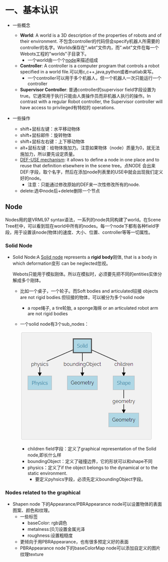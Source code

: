 # 一、基本认识

- 一些概念
  - **World**: A world is a 3D description of the properties of robots and of their environment. 不包含controller的代码但会specify机器人所需要的controller的名字。Worlds保存在".wbt"文件内，而".wbt"文件在每一个Webots工程的"worlds"子目录下。
    - 一个world由一个个[node](https://cyberbotics.com/doc/reference/node-chart?tab-language=c)来描述组成
  - **Controller**: A controller is a computer program that controls a robot specified in a world file.可以用c,c++,java,python或者matlab来写。
    - 一个controller可以用于多个机器人，但一个机器人一次只能运行一个controller
  - **Supervisor Controller**: 普通controller的supervisor field字段设置为true。它通常用于执行只能由人类操作员而非机器人执行的操作。In contrast with a regular Robot controller, the Supervisor controller will have access to privileged有特权的 operations. 
- 一些操作

  - shift+鼠标左键：水平移动物体
  - shift+鼠标邮件：旋转物体
  - shift+鼠标左右键：上下移动物体
  - alt+鼠标左键：给物体施加力。注意如果物体（node）质量为0，就无法施加力，所以要先设定质量。
  - [DEF-USE mechanism](https://cyberbotics.com/doc/guide/tutorial-2-modification-of-the-environment?tab-language=c++#:~:text=field%20stands%20for.-,DEF%2DUSE%20Mechanism,-The%20DEF%2DUSE): it allows to define a node in one place and to reuse that definition elsewhere in the scene tree。点NODE 会出来DEF:字段，取个名字，然后在添加node列表里的USE中就会出现我们定义好的node。
    - 注意：只能通过修改原始的DEF来一次性修改所有的node.
  - delete:选中node后+delete删除一个节点

## Node

Nodes用的是VRML97 syntax语法，一系列的node共同构建了world。在Scene Tree栏中，可以看到现在world中所有的nodes。每一个node下都有各种field字段，用于设置该node(物体)的速度、大小、位置、controller等等一切属性。

 ### Solid Node

- Solid Node:A [Solid node](https://cyberbotics.com/doc/reference/solid?tab-language=c++)  represents a **rigid body**刚体, that is a body in which deformation变形 can be neglected忽视。

  Webots只能用于模拟刚体。所以在模拟时，必须要先把不同的entities实体分解成多个刚体。

  - 比如一个桌子，一个轮子。而Soft bodies and articulated铰接 objects are not rigid bodies.但铰接的物体，可以被分为多个solid node
    - a rope绳子, a tire轮胎, a sponge海绵 or an articulated robot arm are not rigid bodies

  - 一个solid node有3个sub_nodes：

    ![](https://github.com/Fernweh-yang/Reading-Notes/blob/main/%E7%AC%94%E8%AE%B0%E9%85%8D%E5%A5%97%E5%9B%BE%E7%89%87/Webots/nodes.png?raw=true)

    - children field字段：定义了graphical representation of the Solid node,即长什么样
    - boundingObject：定义了碰撞边界，它的形状可以和shape不同
    - physics：定义了if the object belongs to the dynamical or to the static environment.
      - 要定义pyhsics字段，必须先定义boundingObject字段。

### Nodes related to the graphical

- Shapen node 下的Appearance/PBRAppearance node可以设置物体的表面图案、颜色和纹理。
  - 一些标签
    - baseColor: rgb调色
    - metalness:[0,1]设置金属光泽
    - roughness:设置粗糙度
  - 更倾向于用PBRAppearance，也有很多预定义好的表面
  - PBRAppearance node下的baseColorMap node可以添加自定义的图片纹理texture
